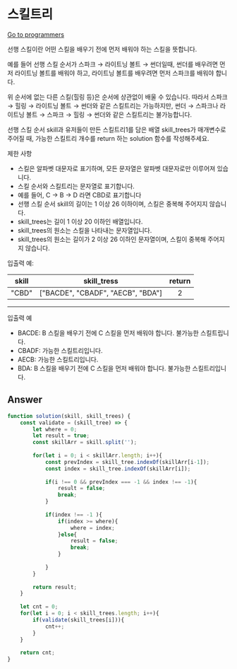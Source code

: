 # 스킬트리

[Go to programmers](https://programmers.co.kr/learn/courses/30/lessons/49993)

선행 스킬이란 어떤 스킬을 배우기 전에 먼저 배워야 하는 스킬을 뜻합니다.

예를 들어 선행 스킬 순서가 스파크 → 라이트닝 볼트 → 썬더일때, 썬더를 배우려면 먼저 라이트닝 볼트를 배워야 하고, 라이트닝 볼트를 배우려면 먼저 스파크를 배워야 합니다.

위 순서에 없는 다른 스킬(힐링 등)은 순서에 상관없이 배울 수 있습니다. 따라서 스파크 → 힐링 → 라이트닝 볼트 → 썬더와 같은 스킬트리는 가능하지만, 썬더 → 스파크나 라이트닝 볼트 → 스파크 → 힐링 → 썬더와 같은 스킬트리는 불가능합니다.

선행 스킬 순서 skill과 유저들이 만든 스킬트리1를 담은 배열 skill_trees가 매개변수로 주어질 때, 가능한 스킬트리 개수를 return 하는 solution 함수를 작성해주세요.

제한 사항
- 스킬은 알파벳 대문자로 표기하며, 모든 문자열은 알파벳 대문자로만 이루어져 있습니다.
- 스킬 순서와 스킬트리는 문자열로 표기합니다.
- 예를 들어, C → B → D 라면 CBD로 표기합니다
- 선행 스킬 순서 skill의 길이는 1 이상 26 이하이며, 스킬은 중복해 주어지지 않습니다.
- skill_trees는 길이 1 이상 20 이하인 배열입니다.
- skill_trees의 원소는 스킬을 나타내는 문자열입니다.
- skill_trees의 원소는 길이가 2 이상 26 이하인 문자열이며, 스킬이 중복해 주어지지 않습니다.


입출력 예:

|skill|	skill_tress| return| 
|:--:|:--:|:--:|
|"CBD"	 |	["BACDE", "CBADF", "AECB", "BDA"]		| 2|
- - -

입출력 예

- BACDE: B 스킬을 배우기 전에 C 스킬을 먼저 배워야 합니다. 불가능한 스킬트립니다.
- CBADF: 가능한 스킬트리입니다.
- AECB: 가능한 스킬트리입니다.
- BDA: B 스킬을 배우기 전에 C 스킬을 먼저 배워야 합니다. 불가능한 스킬트리입니다.

## Answer

```js
function solution(skill, skill_trees) {
    const validate = (skill_tree) => {
        let where = 0;
        let result = true;
        const skillArr = skill.split('');
        
        for(let i = 0; i < skillArr.length; i++){
            const prevIndex = skill_tree.indexOf(skillArr[i-1]);
            const index = skill_tree.indexOf(skillArr[i]);
            
            if(i !== 0 && prevIndex === -1 && index !== -1){
                result = false;
                break;
            }
            
            if(index !== -1 ){
                if(index >= where){
                    where = index;    
                }else{
                    result = false;
                    break;
                }
                
            }
        }
        
        return result;
    }
    
    let cnt = 0;
    for(let i = 0; i < skill_trees.length; i++){
        if(validate(skill_trees[i])){
            cnt++;
        }
    }
    
    return cnt;
}
```